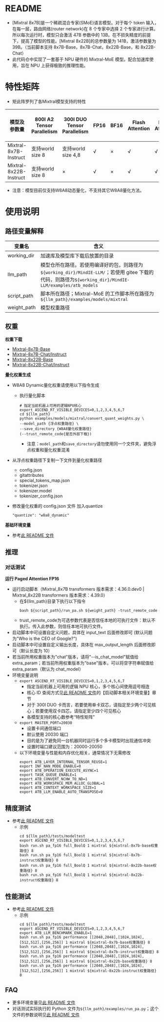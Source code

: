 # README

- [Mixtral 8x7B]是一个稀疏混合专家(SMoE)语言模型。对于每个 token 输入，在每一层，路由网络(router network)在 8 个专家中选择 2 个专家进行计算。所以每次运行时，模型只会激活 47B 参数中的 13B。在不损失精度的前提下，提高了模型的性能。[Mixtral 8x22B]的总参数量为 141B，激活参数量为 39B。（当前脚本支持 8x7B-Base，8x7B-Chat，8x22B-Base，和 8x22B-Chat）
- 此代码仓中实现了一套基于 NPU 硬件的 Mixtral-MoE 模型。配合加速库使用，旨在 NPU 上获得极致的推理性能。

# 特性矩阵
- 矩此阵罗列了各Mixtral模型支持的特性

| 模型及参数量 | 800I A2 Tensor Parallelism | 300I DUO Tensor Parallelism | FP16 | BF16 | Flash Attention | Paged Attention | W8A8动态量化 | W8A16量化  | KV cache量化 | 稀疏量化 | MindIE Service | TGI | 长序列   |
|-------------|----------------------------|-----------------------------|------|----------------------|-----------------|-----------------|---------|---------|----------|---------------|--------------------------|--------|-----|
| Mixtral-8x7B-Instruct   | 支持world size 8     | 支持world size 4,8  | √   | ×                   | √              | √              | √   | ×          | ×           | ×                       | ×  | ×     | ×  | ×    |
| Mixtral-8x22B-Instruct   | 支持world size 8     | ×                | √   | ×                   | √              | √              | ×  | ×         | ×           | ×                       | ×     | ×  | ×    |

- 注意：模型目前仅支持W8A8动态量化，不支持其它W8A8量化方法。

# 使用说明

## 路径变量解释

| 变量名      | 含义                                                                                                                                                     |
| ----------- | -------------------------------------------------------------------------------------------------------------------------------------------------------- |
| working_dir | 加速库及模型库下载后放置的目录                                                                                                                           |
| llm_path    | 模型仓所在路径。若使用编译好的包，则路径为`${working_dir}/MindIE-LLM/`；若使用 gitee 下载的代码，则路径为`${working_dir}/MindIE-LLM/examples/atb_models` |
| script_path | 脚本所在路径；Mixtral-MoE 的工作脚本所在路径为`${llm_path}/examples/models/mixtral`                                                                      |
| weight_path | 模型权重路径                                                                                                                                             |

## 权重

**权重下载**

- [Mixtral-8x7B-Base](https://huggingface.co/mistralai/Mixtral-8x7B-v0.1/tree/main)
- [Mixtral-8x7B-Chat/Instruct](https://huggingface.co/mistralai/Mixtral-8x7B-Instruct-v0.1/tree/main)
- [Mixtral-8x22B-Base](https://huggingface.co/mistralai/Mixtral-8x22B-v0.1/tree/main)
- [Mixtral-8x22B-Chat/Instruct](https://huggingface.co/mistralai/Mixtral-8x22B-Instruct-v0.1/tree/main)

**量化权重生成**

- W8A8 Dynamic量化权重请使用以下指令生成

  - 执行量化脚本
    ```
    # 指定当前机器上可用的逻辑NPU核心
    export ASCEND_RT_VISIBLE_DEVICES=0,1,2,3,4,5,6,7
    cd ${llm_path}
    python examples/models/mixtral/convert_quant_weights.py \
    --model_path {浮点权重路径} \
    --save_directory {W8A8量化权重路径}
    (--trust_remote_code{是否外部下载})
    ```
    - 注意：`model_path`和`save_directory`请勿使用同一个文件夹，避免浮点权重和量化权重混淆

- 从浮点权重路径下复制一下文件到量化权重路径
    - config.json
    - gitattributes
    - special_tokens_map.json
    - tokenizer.json
    - tokenizer.model
    - tokenizer_config.json


- 修改量化权重的 config.json 文件 加入quantize
    ```
    "quantize": "w8a8_dynamic"
    ```

**基础环境变量**

- 参考[此 README 文件](../../../README.md)

## 推理

### 对话测试

**运行 Paged Attention FP16**

- 运行启动脚本（Mixtral_8x7B transformers 版本需求：4.36.0.dev0 | Mixtral_8x22B transformers 版本需求：4.39.0）
  - 在\${llm_path}目录下执行以下指令
    ```shell
    bash ${script_path}/run_pa.sh ${weight_path} -trust_remote_code
    ```
  - trust_remote_code为可选参数代表是否信任本地的可执行文件：默认不执行。传入此参数，则信任本地可执行文件。
- 启动脚本中可设置自定义问题，具体在 input_text 后面修改即可 (默认问题为"Who is the CEO of Google?")
- 启动脚本中可设置自定义输出长度，具体在 max_output_length 后面修改即可（默认长度为 10）
- 若当前所用权重版本为"chat"版本，请将"--is_chat_model"赋值给 extra_param；若当前所用权重版本为"base"版本，可以将空字符串赋值给 extra_param（默认为 chat_model）
- 环境变量说明
  - `export ASCEND_RT_VISIBLE_DEVICES=0,1,2,3,4,5,6,7`
    - 指定当前机器上可用的逻辑 NPU 核心，多个核心间使用逗号相连
    - 核心 ID 查阅方式见[此 README 文件](../../README.md)的【启动脚本相关环境变量】章节
    - 对于 300I DUO 卡而言，若要使用单卡双芯，请指定至少两个可见核心；若要使用双卡四芯，请指定至少四个可见核心
    - 各模型支持的核心数参考“特性矩阵”
  - `export MASTER_PORT=20030`
    - 设置卡间通信端口
    - 默认使用 20030 端口
    - 目的是为了避免同一台机器同时运行多个多卡模型时出现通信冲突
    - 设置时端口建议范围为：20000-20050
  - 以下环境变量与性能和内存优化相关，通常情况下无需修改
    ```shell
    export ATB_LAYER_INTERNAL_TENSOR_REUSE=1
    export INF_NAN_MODE_ENABLE=0
    export ATB_OPERATION_EXECUTE_ASYNC=1
    export TASK_QUEUE_ENABLE=1
    export ATB_CONVERT_NCHW_TO_ND=1
    export ATB_WORKSPACE_MEM_ALLOC_GLOBAL=1
    export ATB_CONTEXT_WORKSPACE_SIZE=1
    export ATB_LLM_ENABLE_AUTO_TRANSPOSE=0
    ```

## 精度测试

- 参考[此 README 文件](../../../tests/modeltest/README.md)
  - 示例 
    ```shell
    cd ${llm_path}/tests/modeltest
    export ASCEND_RT_VISIBLE_DEVICES=0,1,2,3,4,5,6,7
    bash run.sh pa_fp16 full_BoolQ 1 mixtral ${mixtral-8x7b-base权重路径} 8
    bash run.sh pa_fp16 full_BoolQ 1 mixtral ${mixtral-8x7b-instruct权重路径} 8
    bash run.sh pa_fp16 full_BoolQ 1 mixtral ${mixtral-8x22b-base权重路径} 8
    bash run.sh pa_fp16 full_BoolQ 1 mixtral ${mixtral-8x22b-instruct权重路径} 8
    ```

## 性能测试

- 参考[此 README 文件](../../../tests/modeltest/README.md)
  - 示例
    ```shell
    cd ${llm_path}/tests/modeltest
    export ASCEND_RT_VISIBLE_DEVICES=0,1,2,3,4,5,6,7
    export ATB_LLM_BENCHMARK_ENABLE=1
    bash run.sh pa_fp16 performance [[2048,2048],[1024,1024],[512,512],[256,256]] 1 mixtral ${mixtral-8x7b-base权重路径} 8
    bash run.sh pa_fp16 performance [[2048,2048],[1024,1024],[512,512],[256,256]] 1 mixtral ${mixtral-8x7b-instruct权重路径} 8
    bash run.sh pa_fp16 performance [[2048,2048],[1024,1024],[512,512],[256,256]] 1 mixtral ${mixtral-8x22b-base权重路径} 8
    bash run.sh pa_fp16 performance [[2048,2048],[1024,1024],[512,512],[256,256]] 1 mixtral ${mixtral-8x22b-instruct权重路径} 8
    ```

## FAQ

- 更多环境变量见[此 README 文件](../../README.md)
- 对话测试实际执行的 Python 文件为`${llm_path}/examples/run_pa.py`；这个文件的参数说明见[此 README 文件](../../README.md)